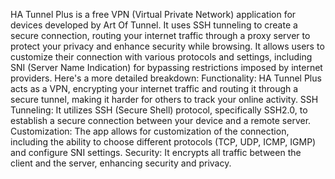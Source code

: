 HA Tunnel Plus is a free VPN (Virtual Private Network) application for devices developed by Art Of Tunnel. It uses SSH tunneling to create a secure connection, routing your internet traffic through a proxy server to protect your privacy and enhance security while browsing. It allows users to customize their connection with various protocols and settings, including SNI (Server Name Indication) for bypassing restrictions imposed by internet providers. 
Here's a more detailed breakdown:
Functionality:
HA Tunnel Plus acts as a VPN, encrypting your internet traffic and routing it through a secure tunnel, making it harder for others to track your online activity. 
SSH Tunneling:
It utilizes SSH (Secure Shell) protocol, specifically SSH2.0, to establish a secure connection between your device and a remote server. 
Customization:
The app allows for customization of the connection, including the ability to choose different protocols (TCP, UDP, ICMP, IGMP) and configure SNI settings. 
Security:
It encrypts all traffic between the client and the server, enhancing security and privacy. 
